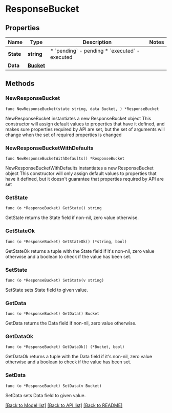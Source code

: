 # ResponseBucket

## Properties

Name | Type | Description | Notes
------------ | ------------- | ------------- | -------------
**State** | **string** | * &#x60;pending&#x60; - pending * &#x60;executed&#x60; - executed | 
**Data** | [**Bucket**](Bucket.md) |  | 

## Methods

### NewResponseBucket

`func NewResponseBucket(state string, data Bucket, ) *ResponseBucket`

NewResponseBucket instantiates a new ResponseBucket object
This constructor will assign default values to properties that have it defined,
and makes sure properties required by API are set, but the set of arguments
will change when the set of required properties is changed

### NewResponseBucketWithDefaults

`func NewResponseBucketWithDefaults() *ResponseBucket`

NewResponseBucketWithDefaults instantiates a new ResponseBucket object
This constructor will only assign default values to properties that have it defined,
but it doesn't guarantee that properties required by API are set

### GetState

`func (o *ResponseBucket) GetState() string`

GetState returns the State field if non-nil, zero value otherwise.

### GetStateOk

`func (o *ResponseBucket) GetStateOk() (*string, bool)`

GetStateOk returns a tuple with the State field if it's non-nil, zero value otherwise
and a boolean to check if the value has been set.

### SetState

`func (o *ResponseBucket) SetState(v string)`

SetState sets State field to given value.


### GetData

`func (o *ResponseBucket) GetData() Bucket`

GetData returns the Data field if non-nil, zero value otherwise.

### GetDataOk

`func (o *ResponseBucket) GetDataOk() (*Bucket, bool)`

GetDataOk returns a tuple with the Data field if it's non-nil, zero value otherwise
and a boolean to check if the value has been set.

### SetData

`func (o *ResponseBucket) SetData(v Bucket)`

SetData sets Data field to given value.



[[Back to Model list]](../README.md#documentation-for-models) [[Back to API list]](../README.md#documentation-for-api-endpoints) [[Back to README]](../README.md)


